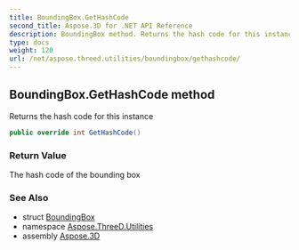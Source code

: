 ```yaml
---
title: BoundingBox.GetHashCode
second_title: Aspose.3D for .NET API Reference
description: BoundingBox method. Returns the hash code for this instance
type: docs
weight: 120
url: /net/aspose.threed.utilities/boundingbox/gethashcode/
---
```

## BoundingBox.GetHashCode method

Returns the hash code for this instance

```csharp
public override int GetHashCode()
```

### Return Value

The hash code of the bounding box

### See Also

* struct [BoundingBox](../)
* namespace [Aspose.ThreeD.Utilities](../../../aspose.threed.utilities/)
* assembly [Aspose.3D](../../../)


